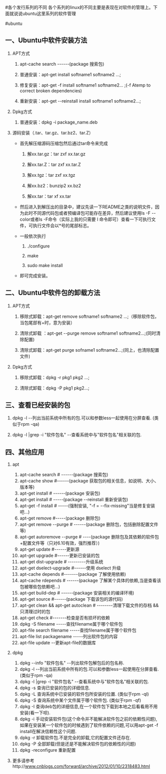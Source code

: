 #各个发行系列的不同
各个系列的linux的不同主要是表现在对软件的管理上。下面就说说ubuntu这里系列的软件管理

#ubuntu

## 一、Ubuntu中软件安装方法

1. APT方式

    1. apt-cache search ------(package 搜索包)

    1. 普通安装：apt-get install softname1 softname2 …;

    2. 修复安装：apt-get -f install softname1 softname2... ;(-f Atemp to correct broken dependencies)

    3. 重新安装：apt-get --reinstall install softname1 softname2...;

2. Dpkg方式

    1. 普通安装：dpkg -i package_name.deb

3. 源码安装（.tar、tar.gz、tar.bz2、tar.Z）

    * 首先解压缩源码压缩包然后通过tar命令来完成

        1. 解xx.tar.gz：tar zxf xx.tar.gz 
        
        2. 解xx.tar.Z：tar zxf xx.tar.Z 
        
        3. 解xx.tgz：tar zxf xx.tgz 
        
        4. 解xx.bz2：bunzip2 xx.bz2 
        
        6. 解xx.tar：tar xf xx.tar

    * 然后进入到解压出的目录中，建议先读一下README之类的说明文件，因为此时不同源代码包或者预编译包可能存在差异，然后建议使用ls -F --color或者ls -F命令（实际上我的只需要 l 命令即可）查看一下可执行文件，可执行文件会以*号的尾部标志。

    * 一般依次执行
        1. ./configure

        2. make

        3. sudo make install

    * 即可完成安装。

## 二、Ubuntu中软件包的卸载方法

1. APT方式

    1. 移除式卸载：apt-get remove softname1 softname2 …;（移除软件包，当包尾部有+时，意为安装）

    3. 清除式卸载 ：apt-get --purge remove softname1 softname2...;(同时清除配置)

    4. 清除式卸载：apt-get purge sofname1 softname2...;(同上，也清除配置文件)

2. Dpkg方式

    1. 移除式卸载：dpkg -r pkg1 pkg2 ...;

    3. 清除式卸载：dpkg -P pkg1 pkg2...;
    
## 三、查看已经安装的包

1. dpkg -l --列出当前系统中所有的包.可以和参数less一起使用在分屏查看. (类似于rpm -qa)

3. dpkg -l |grep -i "软件包名" --查看系统中与"软件包名"相关联的包.

## 四、其他应用
1. apt
    1. apt-cache search # ------(package 搜索包)
    1. apt-cache show #------(package 获取包的相关信息，如说明、大小、版本等)
    1. apt-get install # ------(package 安装包)
    1. apt-get install # -----(package --reinstall 重新安装包)
    1. apt-get -f install # -----(强制安装, "-f = --fix-missing"当是修复安装吧...)
    1. apt-get remove #-----(package 删除包)
    1. apt-get remove --purge # ------(package 删除包，包括删除配置文件等)
    1. apt-get autoremove --purge # ----(package 删除包及其依赖的软件包+配置文件等（只对6.10有效，强烈推荐）)
    1. apt-get update #------更新源
    1. apt-get upgrade #------更新已安装的包
    1. apt-get dist-upgrade # ---------升级系统
    1. apt-get dselect-upgrade #------使用 dselect 升级
    1. apt-cache depends #-------(package 了解使用依赖)
    1. apt-cache rdepends # ------(package 了解某个具体的依赖,当是查看该包被哪些包依赖吧...)
    1. apt-get build-dep # ------(package 安装相关的编译环境)
    1. apt-get source #------(package 下载该包的源代码)
    1. apt-get clean && apt-get autoclean # --------清理下载文件的存档 && 只清理过时的包
    1. apt-get check #-------检查是否有损坏的依赖
    1. dpkg -S filename -----查找filename属于哪个软件包
    1. apt-file search filename -----查找filename属于哪个软件包
    1. apt-file list packagename -----列出软件包的内容
    1. apt-file update --更新apt-file的数据库

2. dpkg
    1. dpkg --info "软件包名" --列出软件包解包后的包名称.
    1. dpkg -l --列出当前系统中所有的包.可以和参数less一起使用在分屏查看. (类似于rpm -qa)
    1. dpkg -l |grep -i "软件包名" --查看系统中与"软件包名"相关联的包.
    1. dpkg -s 查询已安装的包的详细信息.
    1. dpkg -L 查询系统中已安装的软件包所安装的位置. (类似于rpm -ql)
    1. dpkg -S 查询系统中某个文件属于哪个软件包. (类似于rpm -qf)
    1. dpkg -I 查询deb包的详细信息,在一个软件包下载到本地之后看看用不用安装(看一下呗).
    1. dpkg -i 手动安装软件包(这个命令并不能解决软件包之前的依赖性问题),如果在安装某一个软件包的时候遇到了软件依赖的问题,可以用apt-get -f install在解决信赖性这个问题.
    1. dpkg -r 卸载软件包.不是完全的卸载,它的配置文件还存在.
    1. dpkg -P 全部卸载(但是还是不能解决软件包的依赖性的问题)
    1. dpkg -reconfigure 重新配置
3. 更多请参考http://www.cnblogs.com/forward/archive/2012/01/10/2318483.html



